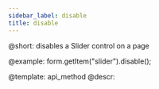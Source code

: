 ```yaml
---
sidebar_label: disable
title: disable
---          
```


@short: disables a Slider control on a page





@example:
form.getItem("slider").disable();


@template: api_method
@descr:


